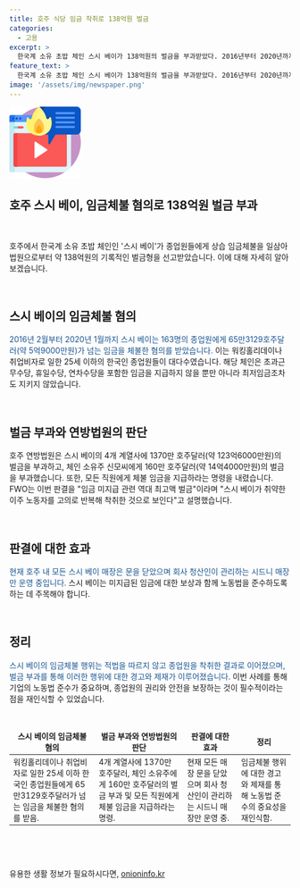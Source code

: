 ```yaml
---
title: 호주 식당 임금 착취로 138억원 벌금
categories:
  - 고용
excerpt: >
  한국계 소유 초밥 체인 스시 베이가 138억원의 벌금을 부과받았다. 2016년부터 2020년까지 직원 163명에게 임금을 체불한 혐의. 법원은 체인에 123억6000만원, 소유주에 14억4000만원의 벌금을 부과했고, 모든 직원에게 체불 임금을 지급하라 명령. 초과근무수당, 휴일수당, 연차수당도 지급하지 않았으며, 회사는 외국인 종업원을 착취하고 그 사실을 은폐하기 위해 기록을 위조했다는 것으로 밝혀졌다. FWO는 역대 최고액 벌금이라며 취약한 이주 노동자를 고의로 반복해 착취했기 때문에 기록적인 벌금이 부과된 것이라고 밝혔다. 현재 스시 베이 매장은 대부분 문을 닫았으며 회사 청산인이 관리하는 시드니 매장만 운영 중이라고 ABC 방송은 전했다.
feature_text: >
  한국계 소유 초밥 체인 스시 베이가 138억원의 벌금을 부과받았다. 2016년부터 2020년까지 직원 163명에게 임금을 체불한 혐의. 법원은 체인에 123억6000만원, 소유주에 14억4000만원의 벌금을 부과했고, 모든 직원에게 체불 임금을 지급하라 명령. 초과근무수당, 휴일수당, 연차수당도 지급하지 않았으며, 회사는 외국인 종업원을 착취하고 그 사실을 은폐하기 위해 기록을 위조했다는 것으로 밝혀졌다. FWO는 역대 최고액 벌금이라며 취약한 이주 노동자를 고의로 반복해 착취했기 때문에 기록적인 벌금이 부과된 것이라고 밝혔다. 현재 스시 베이 매장은 대부분 문을 닫았으며 회사 청산인이 관리하는 시드니 매장만 운영 중이라고 ABC 방송은 전했다.
image: '/assets/img/newspaper.png'
---
```


<p><img src="/assets/img/news.png" alt="rentncar 속보" /></p>

<h2>호주 스시 베이, 임금체불 혐의로 138억원 벌금 부과</h2>

<p data-ke-size="size16">&nbsp;</p>

<p data-ke-size="size16">호주에서 한국계 소유 초밥 체인인 '스시 베이'가 종업원들에게 상습 임금체불을 일삼아 법원으로부터 약 138억원의 기록적인 벌금형을 선고받았습니다. 이에 대해 자세히 알아보겠습니다.</p>

<p data-ke-size="size16">&nbsp;</p>

<h2>스시 베이의 임금체불 혐의</h2>

<p><span style="color: #1a5490;">2016년 2월부터 2020년 1월까지 스시 베이는 163명의 종업원에게 65만3129호주달러(약 5억9000만원)가 넘는 임금을 체불한 혐의를 받았습니다.</span> 이는 워킹홀리데이나 취업비자로 일한 25세 이하의 한국인 종업원들이 대다수였습니다. 해당 체인은 초과근무수당, 휴일수당, 연차수당을 포함한 임금을 지급하지 않을 뿐만 아니라 최저임금조차도 지키지 않았습니다.</p>

<p>&nbsp;</p>

<h2>벌금 부과와 연방법원의 판단</h2>

<p>호주 연방법원은 스시 베이의 4개 계열사에 1370만 호주달러(약 123억6000만원)의 벌금을 부과하고, 체인 소유주 신모씨에게 160만 호주달러(약 14억4000만원)의 벌금을 부과했습니다. 또한, 모든 직원에게 체불 임금을 지급하라는 명령을 내렸습니다. FWO는 이번 판결을 "임금 미지급 관련 역대 최고액 벌금"이라며 "스시 베이가 취약한 이주 노동자를 고의로 반복해 착취한 것으로 보인다"고 설명했습니다.</p>

<p>&nbsp;</p>

<h2>판결에 대한 효과</h2>

<p><span style="color: #1a5490;">현재 호주 내 모든 스시 베이 매장은 문을 닫았으며 회사 청산인이 관리하는 시드니 매장만 운영 중입니다.</span> 스시 베이는 미지급된 임금에 대한 보상과 함께 노동법을 준수하도록 하는 데 주목해야 합니다.</p>

<p>&nbsp;</p>

<h2>정리</h2>

<p><span style="color: #1a5490;">스시 베이의 임금체불 행위는 적법을 따르지 않고 종업원을 착취한 결과로 이어졌으며, 벌금 부과를 통해 이러한 행위에 대한 경고와 제재가 이루어졌습니다.</span> 이번 사례를 통해 기업의 노동법 준수가 중요하며, 종업원의 권리와 안전을 보장하는 것이 필수적이라는 점을 재인식할 수 있었습니다.</p>

<p>&nbsp;</p>

<table>
<thead>
<tr>
<td style="text-align: center; height: 17px;"><b>스시 베이의 임금체불 혐의</b></td>
<td style="text-align: center; height: 17px;"><b>벌금 부과와 연방법원의 판단</b></td>
<td style="text-align: center; height: 17px;"><b>판결에 대한 효과</b></td>
<td style="text-align: center; height: 17px;"><b>정리</b></td>
</tr>
</thead>
<tr>
<td>워킹홀리데이나 취업비자로 일한 25세 이하 한국인 종업원들에게 65만3129호주달러가 넘는 임금을 체불한 혐의를 받음.</td>
<td>4개 계열사에 1370만 호주달러, 체인 소유주에게 160만 호주달러의 벌금 부과 및 모든 직원에게 체불 임금을 지급하라는 명령.</td>
<td>현재 모든 매장 문을 닫았으며 회사 청산인이 관리하는 시드니 매장만 운영 중.</td>
<td>임금체불 행위에 대한 경고와 제재를 통해 노동법 준수의 중요성을 재인식함.</td>
</tr>
</table>

<p>&nbsp;</p>

<p data-ke-size="size16">&nbsp;</p>
유용한 생활 정보가 필요하시다면, <a href="https://onioninfo.kr" rel="dofollow">onioninfo.kr</a>


